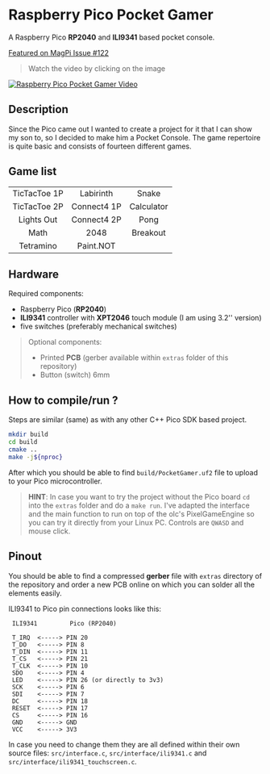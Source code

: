 # Raspberry Pico Pocket Gamer

A Raspberry Pico __RP2040__ and __ILI9341__ based pocket console.

[Featured on MagPi Issue #122](https://magpi.raspberrypi.com/articles/pico-pocket-gamer)

> Watch the video by clicking on the image

[![Raspberry Pico Pocket Gamer Video](https://img.youtube.com/vi/271OoiJQUyk/0.jpg)](https://www.youtube.com/watch?v=271OoiJQUyk "Raspberry Pico Pocket Gamer Video")


## Description

Since the Pico came out I wanted to create a project for it that I can show my son to, so I decided to make him a Pocket Console. The game repertoire is quite basic and consists of fourteen different games.

## Game list
|              |             |            |
|:------------:|:-----------:|:----------:|
| TicTacToe 1P | Labirinth   | Snake      |
| TicTacToe 2P | Connect4 1P | Calculator |
| Lights Out   | Connect4 2P | Pong       |
| Math         | 2048        | Breakout   |
| Tetramino    | Paint.NOT   |            |

## Hardware
Required components:
* Raspberry Pico (__RP2040__)
* __ILI9341__ controller with __XPT2046__ touch module (I am using 3.2'' version)
* five switches (preferably mechanical switches)

> Optional components:
> * Printed __PCB__ (gerber available within `extras` folder of this repository)
> * Button (switch) 6mm


## How to compile/run ?

Steps are similar (same) as with any other C++ Pico SDK based project.

```bash
mkdir build
cd build
cmake ..
make -j${nproc}
```

After which you should be able to find `build/PocketGamer.uf2` file to upload to your Pico microcontroller.

> __HINT__: In case you want to try the project without the Pico board `cd` into the `extras` folder and do a `make run`. I've adapted the interface and the main function to run on top of the olc's PixelGameEngine so you can try it directly from your Linux PC. Controls are `QWASD` and mouse click.

## Pinout
You should be able to find a compressed __gerber__ file with `extras` directory of the repository and order a new PCB online on which you can solder all the elements easily.

ILI9341 to Pico pin connections looks like this:

```
 ILI9341         Pico (RP2040)

 T_IRQ  <-----> PIN 20
 T_DO   <-----> PIN 8
 T_DIN  <-----> PIN 11
 T_CS   <-----> PIN 21
 T_CLK  <-----> PIN 10
 SDO    <-----> PIN 4
 LED    <-----> PIN 26 (or directly to 3v3)
 SCK    <-----> PIN 6
 SDI    <-----> PIN 7
 DC     <-----> PIN 18
 RESET  <-----> PIN 17
 CS     <-----> PIN 16
 GND    <-----> GND
 VCC    <-----> 3V3

```

In case you need to change them they are all defined within their own source files: `src/interface.c`, `src/interface/ili9341.c` and `src/interface/ili9341_touchscreen.c`.
